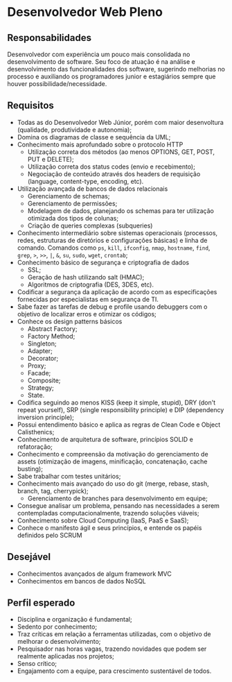 # Desenvolvedor Web Pleno

## Responsabilidades

Desenvolvedor com experiência um pouco mais consolidada no desenvolvimento de software. Seu foco de atuação é na análise e desenvolvimento das funcionalidades dos software, sugerindo melhorias no processo e auxiliando os programadores junior e estagiários sempre que houver possibilidade/necessidade.

## Requisitos

- Todas as do Desenvolvedor Web Júnior, porém com maior desenvoltura (qualidade, produtividade e autonomia);
- Domina os diagramas de classe e sequência da UML;
- Conhecimento mais aprofundado sobre o protocolo HTTP
  - Utilização correta dos métodos (ao menos OPTIONS, GET, POST, PUT e DELETE);
  - Utilização correta dos status codes (envio e recebimento);
  - Negociação de conteúdo através dos headers de requisição (language, content-­type, encoding, etc).
- Utilização avançada de bancos de dados relacionais
  - Gerenciamento de schemas;
  - Gerenciamento de permissões;
  - Modelagem de dados, planejando os schemas para ter utilização otimizada dos tipos de colunas;
  - Criação de queries complexas (subqueries)
- Conhecimento intermediário sobre sistemas operacionais (processos, redes, estruturas de diretórios e configurações básicas) e linha de comando. Comandos como `ps`, `kill`, `ifconfig`, `nmap`, `hostname`, `find`, `grep`, `>`, `>>`, `|`, `&`, `su`, `sudo`, `wget`, `crontab`;
- Conhecimento básico de segurança e criptografia de dados
  - SSL;
  - Geração de hash utilizando salt (HMAC);
  - Algoritmos de criptografia (DES, 3DES, etc).
- Codificar a segurança da aplicação de acordo com as especificações fornecidas por especialistas em segurança de TI.
- Sabe fazer as tarefas de debug e profile usando debuggers com o objetivo de localizar erros e otimizar os códigos;
- Conhece os design patterns básicos
  - Abstract Factory;
  - Factory Method;
  - Singleton;
  - Adapter;
  - Decorator;
  - Proxy;
  - Facade;
  - Composite;
  - Strategy;
  - State.
- Codifica seguindo ao menos KISS (keep it simple, stupid), DRY (don't repeat yourself), SRP (single responsibility principle) e DIP (dependency inversion principle);
- Possui entendimento básico e aplica as regras de Clean Code e Object Calisthenics;
- Conhecimento de arquitetura de software, princípios SOLID e refatoração;
- Conhecimento e compreensão da motivação do gerenciamento de assets (otimização de imagens, minificação, concatenação, cache busting);
- Sabe trabalhar com testes unitários;
- Conhecimento mais avançado do uso do git (merge, rebase, stash, branch, tag, cherry­pick);
  - Gerenciamento de branches para desenvolvimento em equipe;
- Consegue analisar um problema, pensando nas necessidades a serem contempladas computacionalmente, trazendo soluções viáveis;
- Conhecimento sobre Cloud Computing (IaaS, PaaS e SaaS);
- Conhece o manifesto ágil e seus princípios, e entende os papéis definidos pelo SCRUM

## Desejável

- Conhecimentos avançados de algum framework MVC
- Conhecimentos em bancos de dados NoSQL

## Perfil esperado

- Disciplina e organização é fundamental;
- Sedento por conhecimento;
- Traz críticas em relação a ferramentas utilizadas, com o objetivo de melhorar o desenvolvimento;
- Pesquisador nas horas vagas, trazendo novidades que podem ser realmente aplicadas nos projetos;
- Senso crítico;
- Engajamento com a equipe, para crescimento sustentável de todos.

